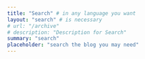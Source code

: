 ```yaml
---
title: "Search" # in any language you want
layout: "search" # is necessary
# url: "/archive"
# description: "Description for Search"
summary: "search"
placeholder: "search the blog you may need"
---
```

